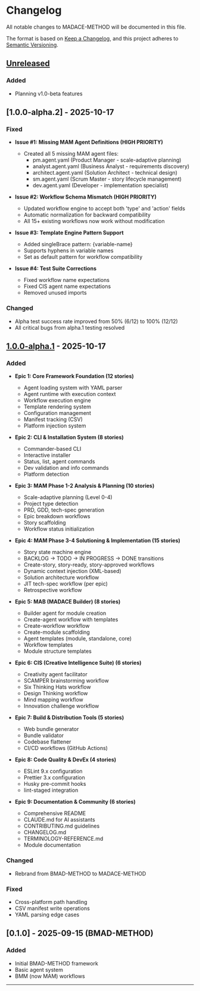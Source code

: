 # Changelog

All notable changes to MADACE-METHOD will be documented in this file.

The format is based on [Keep a Changelog](https://keepachangelog.com/en/1.0.0/),
and this project adheres to
[Semantic Versioning](https://semver.org/spec/v2.0.0.html).

## [Unreleased]

### Added

- Planning v1.0-beta features

## [1.0.0-alpha.2] - 2025-10-17

### Fixed

- **Issue #1: Missing MAM Agent Definitions (HIGH PRIORITY)**
  - Created all 5 missing MAM agent files:
    - pm.agent.yaml (Product Manager - scale-adaptive planning)
    - analyst.agent.yaml (Business Analyst - requirements discovery)
    - architect.agent.yaml (Solution Architect - technical design)
    - sm.agent.yaml (Scrum Master - story lifecycle management)
    - dev.agent.yaml (Developer - implementation specialist)

- **Issue #2: Workflow Schema Mismatch (HIGH PRIORITY)**
  - Updated workflow engine to accept both 'type' and 'action' fields
  - Automatic normalization for backward compatibility
  - All 15+ existing workflows now work without modification

- **Issue #3: Template Engine Pattern Support**
  - Added singleBrace pattern: {variable-name}
  - Supports hyphens in variable names
  - Set as default pattern for workflow compatibility

- **Issue #4: Test Suite Corrections**
  - Fixed workflow name expectations
  - Fixed CIS agent name expectations
  - Removed unused imports

### Changed

- Alpha test success rate improved from 50% (6/12) to 100% (12/12)
- All critical bugs from alpha.1 testing resolved

## [1.0.0-alpha.1] - 2025-10-17

### Added

- **Epic 1: Core Framework Foundation (12 stories)**
  - Agent loading system with YAML parser
  - Agent runtime with execution context
  - Workflow execution engine
  - Template rendering system
  - Configuration management
  - Manifest tracking (CSV)
  - Platform injection system

- **Epic 2: CLI & Installation System (8 stories)**
  - Commander-based CLI
  - Interactive installer
  - Status, list, agent commands
  - Dev validation and info commands
  - Platform detection

- **Epic 3: MAM Phase 1-2 Analysis & Planning (10 stories)**
  - Scale-adaptive planning (Level 0-4)
  - Project type detection
  - PRD, GDD, tech-spec generation
  - Epic breakdown workflows
  - Story scaffolding
  - Workflow status initialization

- **Epic 4: MAM Phase 3-4 Solutioning & Implementation (15 stories)**
  - Story state machine engine
  - BACKLOG → TODO → IN PROGRESS → DONE transitions
  - Create-story, story-ready, story-approved workflows
  - Dynamic context injection (XML-based)
  - Solution architecture workflow
  - JIT tech-spec workflow (per epic)
  - Retrospective workflow

- **Epic 5: MAB (MADACE Builder) (8 stories)**
  - Builder agent for module creation
  - Create-agent workflow with templates
  - Create-workflow workflow
  - Create-module scaffolding
  - Agent templates (module, standalone, core)
  - Workflow templates
  - Module structure templates

- **Epic 6: CIS (Creative Intelligence Suite) (6 stories)**
  - Creativity agent facilitator
  - SCAMPER brainstorming workflow
  - Six Thinking Hats workflow
  - Design Thinking workflow
  - Mind mapping workflow
  - Innovation challenge workflow

- **Epic 7: Build & Distribution Tools (5 stories)**
  - Web bundle generator
  - Bundle validator
  - Codebase flattener
  - CI/CD workflows (GitHub Actions)

- **Epic 8: Code Quality & DevEx (4 stories)**
  - ESLint 9.x configuration
  - Prettier 3.x configuration
  - Husky pre-commit hooks
  - lint-staged integration

- **Epic 9: Documentation & Community (6 stories)**
  - Comprehensive README
  - CLAUDE.md for AI assistants
  - CONTRIBUTING.md guidelines
  - CHANGELOG.md
  - TERMINOLOGY-REFERENCE.md
  - Module documentation

### Changed

- Rebrand from BMAD-METHOD to MADACE-METHOD

### Fixed

- Cross-platform path handling
- CSV manifest write operations
- YAML parsing edge cases

## [0.1.0] - 2025-09-15 (BMAD-METHOD)

### Added

- Initial BMAD-METHOD framework
- Basic agent system
- BMM (now MAM) workflows

---

[Unreleased]:
  https://github.com/your-org/MADACE-METHOD/compare/v1.0.0-alpha.1...HEAD
[1.0.0-alpha.1]:
  https://github.com/your-org/MADACE-METHOD/releases/tag/v1.0.0-alpha.1
